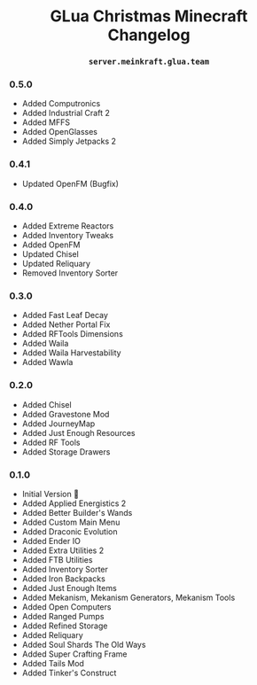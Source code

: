 <h1 align="center">GLua Christmas Minecraft Changelog</h1>

<h3 align="center"><code>server.meinkraft.glua.team</code></h3>

### 0.5.0

- Added Computronics
- Added Industrial Craft 2
- Added MFFS
- Added OpenGlasses
- Added Simply Jetpacks 2

### 0.4.1

- Updated OpenFM (Bugfix)

### 0.4.0

- Added Extreme Reactors
- Added Inventory Tweaks
- Added OpenFM
- Updated Chisel
- Updated Reliquary
- Removed Inventory Sorter

### 0.3.0

- Added Fast Leaf Decay
- Added Nether Portal Fix
- Added RFTools Dimensions
- Added Waila
- Added Waila Harvestability
- Added Wawla

### 0.2.0

- Added Chisel
- Added Gravestone Mod
- Added JourneyMap
- Added Just Enough Resources
- Added RF Tools
- Added Storage Drawers

### 0.1.0

- Initial Version 🎉
- Added Applied Energistics 2
- Added Better Builder's Wands
- Added Custom Main Menu
- Added Draconic Evolution
- Added Ender IO
- Added Extra Utilities 2
- Added FTB Utilities
- Added Inventory Sorter
- Added Iron Backpacks
- Added Just Enough Items
- Added Mekanism, Mekanism Generators, Mekanism Tools
- Added Open Computers
- Added Ranged Pumps
- Added Refined Storage
- Added Reliquary
- Added Soul Shards The Old Ways
- Added Super Crafting Frame
- Added Tails Mod
- Added Tinker's Construct

<link rel="stylesheet" href="https://maxcdn.bootstrapcdn.com/bootstrap/4.0.0-alpha.5/css/bootstrap.min.css" integrity="sha384-AysaV+vQoT3kOAXZkl02PThvDr8HYKPZhNT5h/CXfBThSRXQ6jW5DO2ekP5ViFdi" crossorigin="anonymous">
<script src="https://maxcdn.bootstrapcdn.com/bootstrap/4.0.0-alpha.5/js/bootstrap.min.js" integrity="sha384-BLiI7JTZm+JWlgKa0M0kGRpJbF2J8q+qreVrKBC47e3K6BW78kGLrCkeRX6I9RoK" crossorigin="anonymous"></script>
